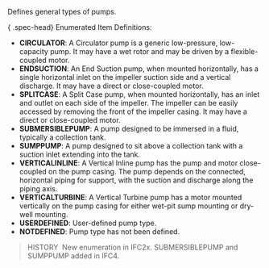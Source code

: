 ﻿Defines general types of pumps.

{ .spec-head}
Enumerated Item Definitions:

* **CIRCULATOR**: A Circulator pump is a generic low-pressure, low-capacity pump. It may have a wet rotor and may be driven by a flexible-coupled motor.
* **ENDSUCTION**: An End Suction pump, when mounted horizontally, has a single horizontal inlet on the impeller suction side and a vertical discharge. It may have a direct or close-coupled motor.
* **SPLITCASE**: A Split Case pump, when mounted horizontally, has an inlet and outlet on each side of the impeller. The impeller can be easily accessed by removing the front of the impeller casing. It may have a direct or close-coupled motor.
* **SUBMERSIBLEPUMP**: A pump designed to be immersed in a fluid, typically a collection tank.
* **SUMPPUMP**: A pump designed to sit above a collection tank with a suction inlet extending into the tank.
* **VERTICALINLINE**: A Vertical Inline pump has the pump and motor close-coupled on the pump casing. The pump depends on the connected, horizontal piping for support, with the suction and discharge along the piping axis.
* **VERTICALTURBINE**: A Vertical Turbine pump has a motor mounted vertically on the pump casing for either wet-pit sump mounting or dry-well mounting.
* **USERDEFINED**: User-defined pump type.
* **NOTDEFINED**: Pump type has not been defined.

> HISTORY&nbsp; New enumeration in IFC2x. SUBMERSIBLEPUMP and SUMPPUMP added in IFC4.

